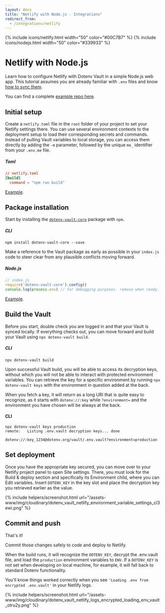 ```yaml
---
layout: docs
title: "Netlify with Node.js - Integrations"
redirect_from:
  - /integrations/netlify
---
```


{% include icons/netlify.html width="50" color="#00C7B7" %}
{% include icons/nodejs.html width="50" color="#339933" %}

# __Netlify with Node.js__

Learn how to configure Netlify with Dotenv Vault in a simple Node.js web app. This tutorial assumes you are already familiar with `.env` files and know [how to sync them](/docs/tutorials/sync).

You can find a complete [example repo here](https://github.com/dotenv-org/integration-example-netlify-nodejs).

## Initial setup
Create a `netlify.toml` file in the `root` folder of your project to set your Netlify settings there. You can use several environment contexts to the deployment setup to load their corresponding secrets and commands. Instead of pulling Vault variables to local storage, you can access them directly by adding the `-m` parameter, followed by the unique `me_` identifier from your `.env.me` file.

##### Toml

```Toml
// netlify.toml
[build]
  command = "npm run build"
```
[Example](https://github.com/dotenv-org/integration-example-netlify-nodejs/blob/master/netlify.toml).

## Package installation
Start by installing the [`dotenv-vault-core`](https://github.com/dotenv-org/dotenv-vault-core) package with `npm`.

##### CLI

```shell
npm install dotenv-vault-core --save
```
Make a reference to the Vault package as early as possible in your `index.js` code to steer clear from any plausible conflicts moving forward.

##### Node.js

```js
// index.js
require('dotenv-vault-core').config()
console.log(process.env) // for debugging purposes. remove when ready.
```
[Example](https://github.com/dotenv-org/integration-example-netlify-nodejs/blob/master/index.js).

## Build the Vault
Before you start, double check you are logged in and that your Vault is synced locally. If everything checks out, you can move forward and build your Vault using `npx dotenv-vault build`.

##### CLI

```shell
npx dotenv-vault build
```

Upon successful Vault build, you will be able to access its decryption keys, without which you will not be able to interact with protected environment variables. You can retrieve the key for a specific environment by running `npx dotenv-vault keys` with the environment in question added at the back.

When you fetch a key, it will return as a long URI that is quite easy to recognize, as it starts with `dotenv://:key` while `?environment=` and the environment you have chosen will be always at the back.

#### CLI

```shell
npx dotenv-vault keys production
remote:   Listing .env.vault decryption keys... done

dotenv://:key_1234@dotenv.org/vault/.env.vault?environment=production
```

## Set deployment
Once you have the appropriate key secured, you can move over to your Netlify project panel to open Site settings. There, you must look for the Build & deploy section and specifically its Environment child, where you can Edit variables. Insert `DOTENV_KEY` in the key slot and place the decryption key you retrieved earlier as the value.

{% include helpers/screenshot.html url="/assets-www/img/cloudinary/dotenv_vault_netlify_environment_variable_settings_cl3ewi.png" %}

## Commit and push

That's it!

Commit those changes safely to code and deploy to Netlify.

When the build runs, it will recognize the `DOTENV_KEY`, decrypt the .env.vault file, and load the `production` environment variables to `ENV`. If a `DOTENV_KEY` is not set when developing on local machine, for example, it will fall back to standard Dotenv functionality.

You'll know things worked correctly when you see `'Loading .env from encrypted .env.vault'` in your Netlify logs.

{% include helpers/screenshot.html url="/assets-www/img/cloudinary/dotenv_vault_netlify_logs_encrypted_loading_env_vault_otru2y.png" %}
